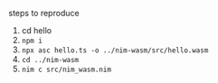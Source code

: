 steps to reproduce
1. cd hello
2. `npm i`
3. `npx asc hello.ts -o ../nim-wasm/src/hello.wasm`
4. `cd ../nim-wasm`
5. `nim c src/nim_wasm.nim`
